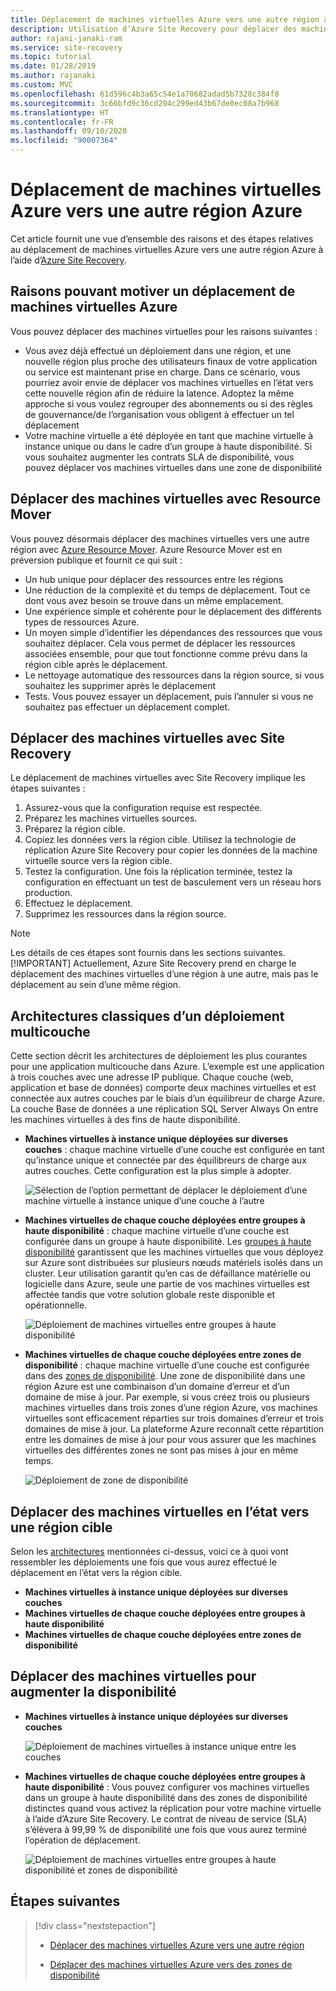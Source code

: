 ```yaml
---
title: Déplacement de machines virtuelles Azure vers une autre région à l’aide d’Azure Site Recovery
description: Utilisation d’Azure Site Recovery pour déplacer des machines virtuelles Azure d’une région Azure vers une autre.
author: rajani-janaki-ram
ms.service: site-recovery
ms.topic: tutorial
ms.date: 01/28/2019
ms.author: rajanaki
ms.custom: MVC
ms.openlocfilehash: 61d596c4b3a65c54e1a70682adad5b7328c384f8
ms.sourcegitcommit: 3c66bfd9c36cd204c299ed43b67de0ec08a7b968
ms.translationtype: HT
ms.contentlocale: fr-FR
ms.lasthandoff: 09/10/2020
ms.locfileid: "90007364"
---
```

# <a name="moving-azure-vms-to-another-azure-region"></a>Déplacement de machines virtuelles Azure vers une autre région Azure

Cet article fournit une vue d’ensemble des raisons et des étapes relatives au déplacement de machines virtuelles Azure vers une autre région Azure à l’aide d’[Azure Site Recovery](site-recovery-overview.md). 


## <a name="reasons-to-move-azure-vms"></a>Raisons pouvant motiver un déplacement de machines virtuelles Azure

Vous pouvez déplacer des machines virtuelles pour les raisons suivantes :

- Vous avez déjà effectué un déploiement dans une région, et une nouvelle région plus proche des utilisateurs finaux de votre application ou service est maintenant prise en charge. Dans ce scénario, vous pourriez avoir envie de déplacer vos machines virtuelles en l’état vers cette nouvelle région afin de réduire la latence. Adoptez la même approche si vous voulez regrouper des abonnements ou si des règles de gouvernance/de l’organisation vous obligent à effectuer un tel déplacement
- Votre machine virtuelle a été déployée en tant que machine virtuelle à instance unique ou dans le cadre d’un groupe à haute disponibilité. Si vous souhaitez augmenter les contrats SLA de disponibilité, vous pouvez déplacer vos machines virtuelles dans une zone de disponibilité

## <a name="move-vms-with-resource-mover"></a>Déplacer des machines virtuelles avec Resource Mover

Vous pouvez désormais déplacer des machines virtuelles vers une autre région avec [Azure Resource Mover](../resource-mover/tutorial-move-region-virtual-machines.md). Azure Resource Mover est en préversion publique et fournit ce qui suit :
- Un hub unique pour déplacer des ressources entre les régions
- Une réduction de la complexité et du temps de déplacement. Tout ce dont vous avez besoin se trouve dans un même emplacement.
- Une expérience simple et cohérente pour le déplacement des différents types de ressources Azure.
- Un moyen simple d’identifier les dépendances des ressources que vous souhaitez déplacer. Cela vous permet de déplacer les ressources associées ensemble, pour que tout fonctionne comme prévu dans la région cible après le déplacement.
- Le nettoyage automatique des ressources dans la région source, si vous souhaitez les supprimer après le déplacement
- Tests. Vous pouvez essayer un déplacement, puis l’annuler si vous ne souhaitez pas effectuer un déplacement complet.



## <a name="move-vms-with-site-recovery"></a>Déplacer des machines virtuelles avec Site Recovery

Le déplacement de machines virtuelles avec Site Recovery implique les étapes suivantes :

1. Assurez-vous que la configuration requise est respectée.
2. Préparez les machines virtuelles sources.
3. Préparez la région cible.
4. Copiez les données vers la région cible. Utilisez la technologie de réplication Azure Site Recovery pour copier les données de la machine virtuelle source vers la région cible.
5. Testez la configuration. Une fois la réplication terminée, testez la configuration en effectuant un test de basculement vers un réseau hors production.
6. Effectuez le déplacement.
7. Supprimez les ressources dans la région source.

> [!NOTE]
> Les détails de ces étapes sont fournis dans les sections suivantes.
> [!IMPORTANT]
> Actuellement, Azure Site Recovery prend en charge le déplacement des machines virtuelles d’une région à une autre, mais pas le déplacement au sein d’une même région.

## <a name="typical-architectures-for-a-multi-tier-deployment"></a>Architectures classiques d’un déploiement multicouche

Cette section décrit les architectures de déploiement les plus courantes pour une application multicouche dans Azure. L’exemple est une application à trois couches avec une adresse IP publique. Chaque couche (web, application et base de données) comporte deux machines virtuelles et est connectée aux autres couches par le biais d’un équilibreur de charge Azure. La couche Base de données a une réplication SQL Server Always On entre les machines virtuelles à des fins de haute disponibilité.

* **Machines virtuelles à instance unique déployées sur diverses couches** : chaque machine virtuelle d’une couche est configurée en tant qu’instance unique et connectée par des équilibreurs de charge aux autres couches. Cette configuration est la plus simple à adopter.

     ![Sélection de l’option permettant de déplacer le déploiement d’une machine virtuelle à instance unique d’une couche à l’autre](media/move-vm-overview/regular-deployment.png)

* **Machines virtuelles de chaque couche déployées entre groupes à haute disponibilité** : chaque machine virtuelle d’une couche est configurée dans un groupe à haute disponibilité. Les [groupes à haute disponibilité](../virtual-machines/windows/tutorial-availability-sets.md) garantissent que les machines virtuelles que vous déployez sur Azure sont distribuées sur plusieurs nœuds matériels isolés dans un cluster. Leur utilisation garantit qu’en cas de défaillance matérielle ou logicielle dans Azure, seule une partie de vos machines virtuelles est affectée tandis que votre solution globale reste disponible et opérationnelle.

     ![Déploiement de machines virtuelles entre groupes à haute disponibilité](media/move-vm-overview/avset.png)

* **Machines virtuelles de chaque couche déployées entre zones de disponibilité** : chaque machine virtuelle d’une couche est configurée dans des [zones de disponibilité](../availability-zones/az-overview.md). Une zone de disponibilité dans une région Azure est une combinaison d’un domaine d’erreur et d’un domaine de mise à jour. Par exemple, si vous créez trois ou plusieurs machines virtuelles dans trois zones d’une région Azure, vos machines virtuelles sont efficacement réparties sur trois domaines d’erreur et trois domaines de mise à jour. La plateforme Azure reconnaît cette répartition entre les domaines de mise à jour pour vous assurer que les machines virtuelles des différentes zones ne sont pas mises à jour en même temps.

     ![Déploiement de zone de disponibilité](media/move-vm-overview/zone.png)

## <a name="move-vms-as-is-to-a-target-region"></a>Déplacer des machines virtuelles en l’état vers une région cible

Selon les [architectures](#typical-architectures-for-a-multi-tier-deployment) mentionnées ci-dessus, voici ce à quoi vont ressembler les déploiements une fois que vous aurez effectué le déplacement en l’état vers la région cible.

* **Machines virtuelles à instance unique déployées sur diverses couches**
* **Machines virtuelles de chaque couche déployées entre groupes à haute disponibilité**
* **Machines virtuelles de chaque couche déployées entre zones de disponibilité**

## <a name="move-vms-to-increase-availability"></a>Déplacer des machines virtuelles pour augmenter la disponibilité

* **Machines virtuelles à instance unique déployées sur diverses couches**

     ![Déploiement de machines virtuelles à instance unique entre les couches](media/move-vm-overview/single-zone.png)

* **Machines virtuelles de chaque couche déployées entre groupes à haute disponibilité** : Vous pouvez configurer vos machines virtuelles dans un groupe à haute disponibilité dans des zones de disponibilité distinctes quand vous activez la réplication pour votre machine virtuelle à l’aide d’Azure Site Recovery. Le contrat de niveau de service (SLA) s’élèvera à 99,99 % de disponibilité une fois que vous aurez terminé l’opération de déplacement.

     ![Déploiement de machines virtuelles entre groupes à haute disponibilité et zones de disponibilité](media/move-vm-overview/aset-azone.png)

## <a name="next-steps"></a>Étapes suivantes

> [!div class="nextstepaction"]
> 
> * [Déplacer des machines virtuelles Azure vers une autre région](azure-to-azure-tutorial-migrate.md)
> 
> * [Déplacer des machines virtuelles Azure vers des zones de disponibilité](move-azure-vms-avset-azone.md)

